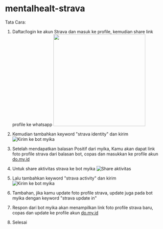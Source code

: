 # mentalhealt-strava

Tata Cara:

1. Daftar/login ke akun Strava dan masuk ke profile, kemudian share link profile ke whatsapp
   <img src="https://github.com/user-attachments/assets/14e4b57a-ddb7-4286-857a-477186a2e10b" width="300">

2. Kemudian tambahkan keyword "strava identity" dan kirim
   ![Kirim ke bot myika](https://github.com/user-attachments/assets/894050d6-4344-46c9-94a0-41795cb6ac82)

3. Setelah mendapatkan balasan Positif dari myika, Kamu akan dapat link foto profile strava dari balasan bot, copas dan masukkan ke profile akun [do.my.id](https://www.do.my.id/)

4. Untuk share aktivitas strava ke bot myika
   ![Share aktivitas](https://github.com/user-attachments/assets/26487719-ebfd-4f9c-984a-11678842f5fd)

5. Lalu tambahkan keyword "strava activity" dan kirim
   ![Kirim ke bot myika](https://github.com/user-attachments/assets/660c0511-84fb-4a3e-aa00-16b5a2975f1c)

6. Tambahan, jika kamu update foto profile strava, update juga pada bot myika dengan keyword "strava update in"

7. Respon dari bot myika akan menampilkan link foto profile strava baru, copas dan update ke profile akun [do.my.id](https://www.do.my.id/)

8. Selesai
